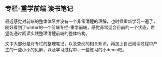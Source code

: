 ## 专栏-重学前端 读书笔记

最近感觉对前端的整体体系并没有一个非常清楚的理解，也时候重新学习一遍了，刚好看到了winter的一个前端专栏-重学前端，感觉非常适合目前的一个状态，希望能通过阅读实践整理清楚前端的整体结构。

文中大部分是对专栏的整理笔记，以及查阅的相关知识，再加上自己阅读过程中产生的一些小小的见解，以及学习过程中，一些练习的小demo吧。